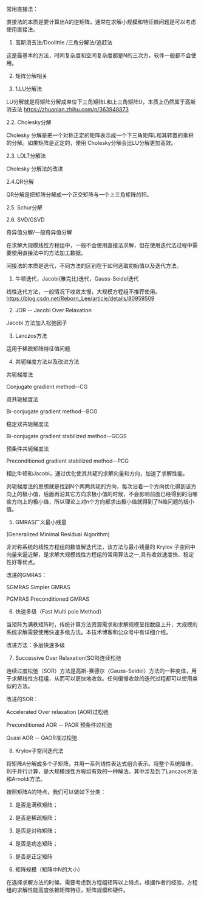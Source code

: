 
常用直接法：

直接法的本质是要计算出A的逆矩阵，通常在求解小规模和特征值问题是可以考虑使用直接法。

1. 高斯消去法/Doolittle /三角分解法/追赶法

这是最基本的方法，时间复杂度和空间复杂度都是N的三次方，软件一般都不会使用。

2. 矩阵分解相关

2. 1.LU分解法

LU分解就是将矩阵分解成单位下三角矩阵L和上三角矩阵U，本质上仍然属于高斯消去法
https://zhuanlan.zhihu.com/p/363948873

2.2. Cholesky分解

Cholesky 分解是把一个对称正定的矩阵表示成一个下三角矩阵L和其转置的乘积的分解。如果矩阵是正定的，使用 Cholesky分解会比LU分解更加高效。

2.3. LDLT分解法

Cholesky 分解法的改进

2.4.QR分解

QR分解是把矩阵分解成一个正交矩阵与一个上三角矩阵的积。

2.5. Schur分解

2.6. SVD/GSVD

奇异值分解/一般奇异值分解

  

在求解大规模线性方程组中，一般不会使用直接法求解，但在使用迭代法过程中需要使用直接法中的方法加工数据。

间接法的本质是迭代，不同方法的区别在于如何选取初始值以及迭代方法。

1. 牛顿迭代，Jacobi(雅克比)迭代，Gauss-Seidel迭代

线性迭代方法，一般情况下收敛太慢，大规模方程组不推荐使用。
https://blog.csdn.net/Reborn_Lee/article/details/80959509

2. JOR -- Jacobi Over Relaxation

Jacobi 方法加入松弛因子

3. Lanczos方法

适用于稀疏矩阵特征值问题

4. 共轭梯度方法以及改进方法

共轭梯度法

Conjugate gradient method--CG

  

双共轭梯度法

Bi-conjugate gradient method--BCG

  

稳定双共轭梯度法

Bi-conjugate gradient stabilized method--GCGS

  

预条件共轭梯度法

Preconditioned gradient stabilized method--PCG

  

相比牛顿和Jacobi，通过优化使其共轭的求解向量和方向，加速了求解性能。

共轭梯度法的思想就是找到N个两两共轭的方向，每次沿着一个方向优化得到该方向上的极小值，后面再沿其它方向求极小值的时候，不会影响前面已经得到的沿哪些方向上的极小值，所以理论上对n个方向都求出极小值就得到了N维问题的极小值。

  

5. GMRAS广义最小残量

(Generalized Minimal Residual Algorithm)

非对称系统的线性方程组的数值解迭代法，该方法与最小残量的 Krylov 子空间中向量来逼近解，是求解大规模线性方程组的常用算法之一,具有收敛速度快、稳定性好等优点。

  

改进的GMRAS：

SGMRAS Simpler GMRAS

PGMRAS Preconditioned GMRAS

  

6. 快速多级（Fast Multi pole Method）

当矩阵为满秩矩阵时，传统计算方法资源需求和求解规模呈指数级上升，大规模的系统求解需要使用快速多级方法。本技术博客和公众号中有详细介绍。

  

改进方法：多层快速多级

7. Successive Over Relaxation(SOR)连续松弛

连续过度松弛（SOR）方法是高斯-赛德尔（Gauss-Seidel）方法的一种变体，用于求解线性方程组，从而可以更快地收敛。任何缓慢收敛的迭代过程都可以使用类似的方法。

  

改进的SOR：

Accelerated Over relaxation (AOR)过松弛

Preconditioned AOR -- PAOR 预条件过松弛

Quasi AOR -- QAOR准过松弛

  

8. Krylov子空间迭代法

将矩阵A分解成多个子矩阵，并用一系列线性表达式组合表示。将整个系统降维，利于并行计算，是大规模线性方程组有效的一种解法。其中涉及到了Lanczos方法和Arnoldi方法。

  

按照矩阵A的特点，我们可以做如下分类：

1. 是否是满秩矩阵；

2. 是否是稀疏矩阵；

3. 是否是对称矩阵；

4. 是否是病态矩阵；

5. 是否是正定矩阵

6. 矩阵规模（矩阵中N的大小）

  

在选择求解方法的时候，需要考虑到方程组矩阵以上特点。根据作者的经验，方程组的求解性能高度依赖矩阵特征，矩阵规模和硬件。